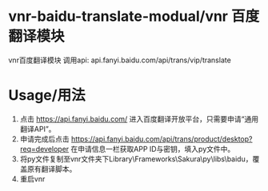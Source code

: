 # vnr-baidu-translate-modual/vnr 百度翻译模块
vnr百度翻译模块
调用api: api.fanyi.baidu.com/api/trans/vip/translate
# Usage/用法
1. 点击 https://api.fanyi.baidu.com/ 进入百度翻译开放平台，只需要申请“通用翻译API”。
2. 申请完成后点击 https://api.fanyi.baidu.com/api/trans/product/desktop?req=developer 在申请信息一栏获取APP ID与密钥，填入py文件中。
3. 将py文件复制至vnr文件夹下Library\Frameworks\Sakura\py\libs\baidu，覆盖原有翻译脚本。
4. 重启vnr